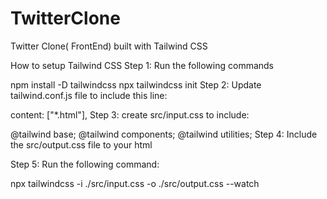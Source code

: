 # TwitterClone
Twitter Clone( FrontEnd) built with Tailwind CSS 

How to setup Tailwind CSS
Step 1: Run the following commands

npm install -D tailwindcss
npx tailwindcss init
Step 2: Update tailwind.conf.js file to include this line:

content: ["*.html"],
Step 3: create src/input.css to include:

@tailwind base;
@tailwind components;
@tailwind utilities;
Step 4: Include the src/output.css file to your html

Step 5: Run the following command:

npx tailwindcss -i ./src/input.css -o ./src/output.css --watch

